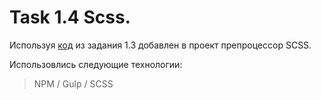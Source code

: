 # Task 1.4 Scss.

Используя [код](https://github.com/Dazzermax/Digital-Design-Tasks/tree/1.3project) из задания 1.3 добавлен в проект препроцессор SCSS.

Использовлись следующие технологии: 

> NPM / Gulp / SCSS







